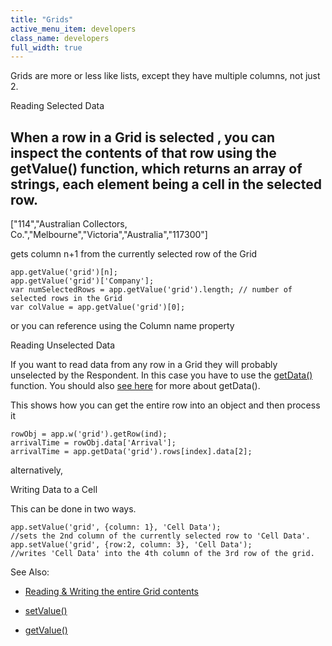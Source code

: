 ```yaml
---
title: "Grids"
active_menu_item: developers
class_name: developers
full_width: true
---
```



Grids are more or less like lists, except they have multiple columns, not just 2.

Reading Selected Data

## When a row in a Grid is selected , you can inspect the contents of that row using the getValue() function, which returns an array of strings, each element being a cell in the selected row.

["114","Australian Collectors, Co.","Melbourne","Victoria","Australia","117300"]

gets column n+1 from the currently selected row of the Grid

    app.getValue('grid')[n];
    app.getValue('grid')['Company'];
    var numSelectedRows = app.getValue('grid').length; // number of selected rows in the Grid
    var colValue = app.getValue('grid')[0];
   

or you can reference using the Column name property

Reading Unselected Data

If you want to read data from any row in a Grid they will probably unselected by the Respondent. In this case you have to use the [getData()](../../../../client-api/widget-data-state-manipulation/getdata) function. You should also [see here](../widget-content-reading-and-writing/widgetcontentgrids--repeater-containers) for more about getData().

This shows how you can get the entire row into an object and then process it

    rowObj = app.w('grid').getRow(ind);
    arrivalTime = rowObj.data['Arrival'];
    arrivalTime = app.getData('grid').rows[index].data[2];
   

alternatively,

Writing Data to a Cell

This can be done in two ways.

    app.setValue('grid', {column: 1}, 'Cell Data');
    //sets the 2nd column of the currently selected row to 'Cell Data'.
    app.setValue('grid', {row:2, column: 3}, 'Cell Data');
    //writes 'Cell Data' into the 4th column of the 3rd row of the grid.
   

See Also:

 - [Reading & Writing the entire Grid contents](../widget-content-reading-and-writing/widgetcontentgrids--repeater-containers)

 - [setValue()](../../../../client-api/widget-data-state-manipulation/refsetvalue)

 - [getValue()](../../../../client-api/widget-data-state-manipulation/refgetvalue)

